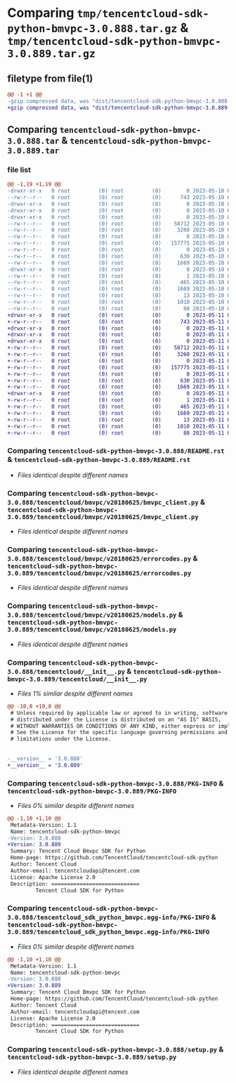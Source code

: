 # Comparing `tmp/tencentcloud-sdk-python-bmvpc-3.0.888.tar.gz` & `tmp/tencentcloud-sdk-python-bmvpc-3.0.889.tar.gz`

## filetype from file(1)

```diff
@@ -1 +1 @@
-gzip compressed data, was "dist/tencentcloud-sdk-python-bmvpc-3.0.888.tar", last modified: Wed May 10 01:50:48 2023, max compression
+gzip compressed data, was "dist/tencentcloud-sdk-python-bmvpc-3.0.889.tar", last modified: Thu May 11 02:23:05 2023, max compression
```

## Comparing `tencentcloud-sdk-python-bmvpc-3.0.888.tar` & `tencentcloud-sdk-python-bmvpc-3.0.889.tar`

### file list

```diff
@@ -1,19 +1,19 @@
-drwxr-xr-x   0 root         (0) root         (0)        0 2023-05-10 01:50:48.000000 tencentcloud-sdk-python-bmvpc-3.0.888/
--rw-r--r--   0 root         (0) root         (0)      743 2023-05-10 01:50:48.000000 tencentcloud-sdk-python-bmvpc-3.0.888/README.rst
-drwxr-xr-x   0 root         (0) root         (0)        0 2023-05-10 01:50:48.000000 tencentcloud-sdk-python-bmvpc-3.0.888/tencentcloud/
-drwxr-xr-x   0 root         (0) root         (0)        0 2023-05-10 01:50:48.000000 tencentcloud-sdk-python-bmvpc-3.0.888/tencentcloud/bmvpc/
-drwxr-xr-x   0 root         (0) root         (0)        0 2023-05-10 01:50:48.000000 tencentcloud-sdk-python-bmvpc-3.0.888/tencentcloud/bmvpc/v20180625/
--rw-r--r--   0 root         (0) root         (0)    58712 2023-05-10 01:50:48.000000 tencentcloud-sdk-python-bmvpc-3.0.888/tencentcloud/bmvpc/v20180625/bmvpc_client.py
--rw-r--r--   0 root         (0) root         (0)     3260 2023-05-10 01:50:48.000000 tencentcloud-sdk-python-bmvpc-3.0.888/tencentcloud/bmvpc/v20180625/errorcodes.py
--rw-r--r--   0 root         (0) root         (0)        0 2023-05-10 01:50:48.000000 tencentcloud-sdk-python-bmvpc-3.0.888/tencentcloud/bmvpc/v20180625/__init__.py
--rw-r--r--   0 root         (0) root         (0)   157775 2023-05-10 01:50:48.000000 tencentcloud-sdk-python-bmvpc-3.0.888/tencentcloud/bmvpc/v20180625/models.py
--rw-r--r--   0 root         (0) root         (0)        0 2023-05-10 01:50:48.000000 tencentcloud-sdk-python-bmvpc-3.0.888/tencentcloud/bmvpc/__init__.py
--rw-r--r--   0 root         (0) root         (0)      630 2023-05-10 01:50:48.000000 tencentcloud-sdk-python-bmvpc-3.0.888/tencentcloud/__init__.py
--rw-r--r--   0 root         (0) root         (0)     1669 2023-05-10 01:50:48.000000 tencentcloud-sdk-python-bmvpc-3.0.888/PKG-INFO
-drwxr-xr-x   0 root         (0) root         (0)        0 2023-05-10 01:50:48.000000 tencentcloud-sdk-python-bmvpc-3.0.888/tencentcloud_sdk_python_bmvpc.egg-info/
--rw-r--r--   0 root         (0) root         (0)        1 2023-05-10 01:50:48.000000 tencentcloud-sdk-python-bmvpc-3.0.888/tencentcloud_sdk_python_bmvpc.egg-info/dependency_links.txt
--rw-r--r--   0 root         (0) root         (0)      465 2023-05-10 01:50:48.000000 tencentcloud-sdk-python-bmvpc-3.0.888/tencentcloud_sdk_python_bmvpc.egg-info/SOURCES.txt
--rw-r--r--   0 root         (0) root         (0)     1669 2023-05-10 01:50:48.000000 tencentcloud-sdk-python-bmvpc-3.0.888/tencentcloud_sdk_python_bmvpc.egg-info/PKG-INFO
--rw-r--r--   0 root         (0) root         (0)       13 2023-05-10 01:50:48.000000 tencentcloud-sdk-python-bmvpc-3.0.888/tencentcloud_sdk_python_bmvpc.egg-info/top_level.txt
--rw-r--r--   0 root         (0) root         (0)     1010 2023-05-10 01:50:48.000000 tencentcloud-sdk-python-bmvpc-3.0.888/setup.py
--rw-r--r--   0 root         (0) root         (0)       88 2023-05-10 01:50:48.000000 tencentcloud-sdk-python-bmvpc-3.0.888/setup.cfg
+drwxr-xr-x   0 root         (0) root         (0)        0 2023-05-11 02:23:05.000000 tencentcloud-sdk-python-bmvpc-3.0.889/
+-rw-r--r--   0 root         (0) root         (0)      743 2023-05-11 02:23:05.000000 tencentcloud-sdk-python-bmvpc-3.0.889/README.rst
+drwxr-xr-x   0 root         (0) root         (0)        0 2023-05-11 02:23:05.000000 tencentcloud-sdk-python-bmvpc-3.0.889/tencentcloud/
+drwxr-xr-x   0 root         (0) root         (0)        0 2023-05-11 02:23:05.000000 tencentcloud-sdk-python-bmvpc-3.0.889/tencentcloud/bmvpc/
+drwxr-xr-x   0 root         (0) root         (0)        0 2023-05-11 02:23:05.000000 tencentcloud-sdk-python-bmvpc-3.0.889/tencentcloud/bmvpc/v20180625/
+-rw-r--r--   0 root         (0) root         (0)    58712 2023-05-11 02:23:05.000000 tencentcloud-sdk-python-bmvpc-3.0.889/tencentcloud/bmvpc/v20180625/bmvpc_client.py
+-rw-r--r--   0 root         (0) root         (0)     3260 2023-05-11 02:23:05.000000 tencentcloud-sdk-python-bmvpc-3.0.889/tencentcloud/bmvpc/v20180625/errorcodes.py
+-rw-r--r--   0 root         (0) root         (0)        0 2023-05-11 02:23:05.000000 tencentcloud-sdk-python-bmvpc-3.0.889/tencentcloud/bmvpc/v20180625/__init__.py
+-rw-r--r--   0 root         (0) root         (0)   157775 2023-05-11 02:23:05.000000 tencentcloud-sdk-python-bmvpc-3.0.889/tencentcloud/bmvpc/v20180625/models.py
+-rw-r--r--   0 root         (0) root         (0)        0 2023-05-11 02:23:05.000000 tencentcloud-sdk-python-bmvpc-3.0.889/tencentcloud/bmvpc/__init__.py
+-rw-r--r--   0 root         (0) root         (0)      630 2023-05-11 02:23:05.000000 tencentcloud-sdk-python-bmvpc-3.0.889/tencentcloud/__init__.py
+-rw-r--r--   0 root         (0) root         (0)     1669 2023-05-11 02:23:05.000000 tencentcloud-sdk-python-bmvpc-3.0.889/PKG-INFO
+drwxr-xr-x   0 root         (0) root         (0)        0 2023-05-11 02:23:05.000000 tencentcloud-sdk-python-bmvpc-3.0.889/tencentcloud_sdk_python_bmvpc.egg-info/
+-rw-r--r--   0 root         (0) root         (0)        1 2023-05-11 02:23:05.000000 tencentcloud-sdk-python-bmvpc-3.0.889/tencentcloud_sdk_python_bmvpc.egg-info/dependency_links.txt
+-rw-r--r--   0 root         (0) root         (0)      465 2023-05-11 02:23:05.000000 tencentcloud-sdk-python-bmvpc-3.0.889/tencentcloud_sdk_python_bmvpc.egg-info/SOURCES.txt
+-rw-r--r--   0 root         (0) root         (0)     1669 2023-05-11 02:23:05.000000 tencentcloud-sdk-python-bmvpc-3.0.889/tencentcloud_sdk_python_bmvpc.egg-info/PKG-INFO
+-rw-r--r--   0 root         (0) root         (0)       13 2023-05-11 02:23:05.000000 tencentcloud-sdk-python-bmvpc-3.0.889/tencentcloud_sdk_python_bmvpc.egg-info/top_level.txt
+-rw-r--r--   0 root         (0) root         (0)     1010 2023-05-11 02:23:05.000000 tencentcloud-sdk-python-bmvpc-3.0.889/setup.py
+-rw-r--r--   0 root         (0) root         (0)       88 2023-05-11 02:23:05.000000 tencentcloud-sdk-python-bmvpc-3.0.889/setup.cfg
```

### Comparing `tencentcloud-sdk-python-bmvpc-3.0.888/README.rst` & `tencentcloud-sdk-python-bmvpc-3.0.889/README.rst`

 * *Files identical despite different names*

### Comparing `tencentcloud-sdk-python-bmvpc-3.0.888/tencentcloud/bmvpc/v20180625/bmvpc_client.py` & `tencentcloud-sdk-python-bmvpc-3.0.889/tencentcloud/bmvpc/v20180625/bmvpc_client.py`

 * *Files identical despite different names*

### Comparing `tencentcloud-sdk-python-bmvpc-3.0.888/tencentcloud/bmvpc/v20180625/errorcodes.py` & `tencentcloud-sdk-python-bmvpc-3.0.889/tencentcloud/bmvpc/v20180625/errorcodes.py`

 * *Files identical despite different names*

### Comparing `tencentcloud-sdk-python-bmvpc-3.0.888/tencentcloud/bmvpc/v20180625/models.py` & `tencentcloud-sdk-python-bmvpc-3.0.889/tencentcloud/bmvpc/v20180625/models.py`

 * *Files identical despite different names*

### Comparing `tencentcloud-sdk-python-bmvpc-3.0.888/tencentcloud/__init__.py` & `tencentcloud-sdk-python-bmvpc-3.0.889/tencentcloud/__init__.py`

 * *Files 1% similar despite different names*

```diff
@@ -10,8 +10,8 @@
 # Unless required by applicable law or agreed to in writing, software
 # distributed under the License is distributed on an "AS IS" BASIS,
 # WITHOUT WARRANTIES OR CONDITIONS OF ANY KIND, either express or implied.
 # See the License for the specific language governing permissions and
 # limitations under the License.
 
 
-__version__ = '3.0.888'
+__version__ = '3.0.889'
```

### Comparing `tencentcloud-sdk-python-bmvpc-3.0.888/PKG-INFO` & `tencentcloud-sdk-python-bmvpc-3.0.889/PKG-INFO`

 * *Files 0% similar despite different names*

```diff
@@ -1,10 +1,10 @@
 Metadata-Version: 1.1
 Name: tencentcloud-sdk-python-bmvpc
-Version: 3.0.888
+Version: 3.0.889
 Summary: Tencent Cloud Bmvpc SDK for Python
 Home-page: https://github.com/TencentCloud/tencentcloud-sdk-python
 Author: Tencent Cloud
 Author-email: tencentcloudapi@tencent.com
 License: Apache License 2.0
 Description: ============================
         Tencent Cloud SDK for Python
```

### Comparing `tencentcloud-sdk-python-bmvpc-3.0.888/tencentcloud_sdk_python_bmvpc.egg-info/PKG-INFO` & `tencentcloud-sdk-python-bmvpc-3.0.889/tencentcloud_sdk_python_bmvpc.egg-info/PKG-INFO`

 * *Files 0% similar despite different names*

```diff
@@ -1,10 +1,10 @@
 Metadata-Version: 1.1
 Name: tencentcloud-sdk-python-bmvpc
-Version: 3.0.888
+Version: 3.0.889
 Summary: Tencent Cloud Bmvpc SDK for Python
 Home-page: https://github.com/TencentCloud/tencentcloud-sdk-python
 Author: Tencent Cloud
 Author-email: tencentcloudapi@tencent.com
 License: Apache License 2.0
 Description: ============================
         Tencent Cloud SDK for Python
```

### Comparing `tencentcloud-sdk-python-bmvpc-3.0.888/setup.py` & `tencentcloud-sdk-python-bmvpc-3.0.889/setup.py`

 * *Files identical despite different names*

